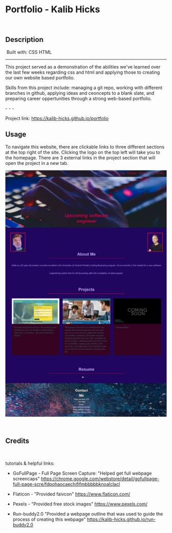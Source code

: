 # Portfolio - Kalib Hicks
​
## Description 
​
Built with:
CSS
HTML

- - -


This project served as a demonstration of the abilities we've learned over the last few weeks regarding css and html and applying those to creating our own website based portfolio.

Skills from this project include: managing a git repo, working with different branches in github, applying ideas and ceoncepts to a blank slate, and preparing career oppertunities through a strong web-based portfolio.


​- - -

​Project link: https://kalib-hicks.github.io/portfolio


## Usage

To navigate this website, there are clickable links to three different sections at the top right of the site. Clicking the logo on the top left will take you to the homepage. There are 3 external links in the project section that will open the project in a new tab. 


![portfolio site full image](./assets/images/webpagescreencap.PNG)


​
## Credits
​

tutorials & helpful links: 

- GoFullPage - Full Page Screen Capture: "Helped get full webpage screencaps" 
https://chrome.google.com/webstore/detail/gofullpage-full-page-scre/fdpohaocaechififmbbbbbknoalclacl
 
- Flaticon - "Provided faivcon" https://www.flaticon.com/

- Pexels - "Provided free stock images" https://www.pexels.com/

- Run-buddy2.0 "Provided a webpage outline that was used to guide the process of creating this webpage" https://kalib-hicks.github.io/run-buddy2.0
